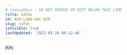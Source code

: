 ```yaml
---
# snazzyDocs - DO NOT REMOVE OR EDIT BELOW THIS LINE
title: sdfds
id: A59-LO80-U6C-BIH
slug: sdfds
isVisible: true
lastUpdated: '2022-03-16 06:12:46'
---
```

jkjkj